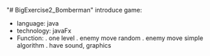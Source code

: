"# BigExercise2_Bomberman"
introduce game:
- language: java
- technology: javaFx
- Function:
    . one level
    . enemy move random
    . enemy move simple algorithm
    . have sound, graphics